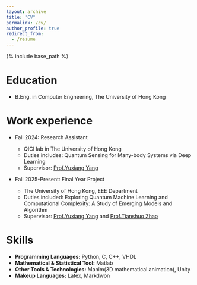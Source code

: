 ```yaml
---
layout: archive
title: "CV"
permalink: /cv/
author_profile: true
redirect_from:
  - /resume
---
```


{% include base_path %}

Education
======
<!-- * Ph.D in Version Control Theory, GitHub University, 2018 (expected)
* M.S. in Jekyll, GitHub University, 2014 -->
* B.Eng. in Computer Engneering, The University of Hong Kong

Work experience
======
* Fall 2024: Research Assistant
  * QICI lab in The University of Hong Kong
  * Duties includes: Quantum Sensing for Many-body Systems via Deep Learning
  * Supervisor: [Prof.Yuxiang Yang](https://yangyx09.github.io/)

* Fall 2025-Present: Final Year Project
  * The University of Hong Kong, EEE Department
  * Duties included: Exploring Quantum Machine Learning and Computational Complexity: A Study of Emerging Models and Algorithm
  * Supervisor: [Prof.Yuxiang Yang](https://yangyx09.github.io/) and [Prof.Tianshuo Zhao](https://www.eee.hku.hk/~tszhao/)

<!-- * Summer 2015: Research Assistant
  * GitHub University
  * Duties included: Tagging issues
  * Supervisor: Professor Git -->
  
Skills
======
* **Programming Languages:**
  Python,
  C,
  C++,
  VHDL
* **Mathematical & Statistical Tool:**
  Matlab
* **Other Tools & Technologies:**
  Manim(3D mathematical animation),
  Unity
* **Makeup Languages:**
  Latex,
  Markdwon

<!-- Publications
======
  <ul>{% for post in site.publications reversed %}
    {% include archive-single-cv.html %}
  {% endfor %}</ul>
  
Talks
======
  <ul>{% for post in site.talks reversed %}
    {% include archive-single-talk-cv.html  %}
  {% endfor %}</ul>
  
Teaching
======
  <ul>{% for post in site.teaching reversed %}
    {% include archive-single-cv.html %}
  {% endfor %}</ul>
  
Service and leadership
======
* Currently signed in to 43 different slack teams -->
